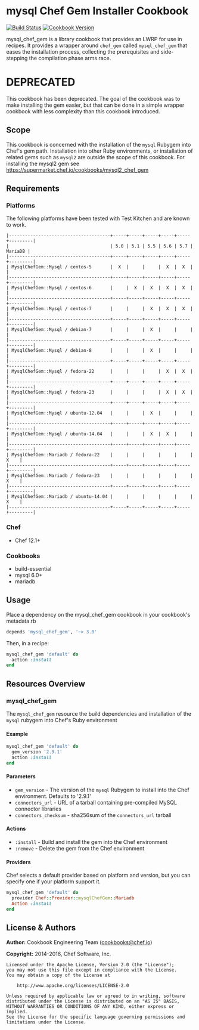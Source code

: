 # mysql Chef Gem Installer Cookbook

[![Build Status](https://travis-ci.org/chef-cookbooks/mysql_chef_gem.svg?branch=master)](http://travis-ci.org/chef-cookbooks/mysql_chef_gem) [![Cookbook Version](https://img.shields.io/cookbook/v/mysql_chef_gem.svg)](https://supermarket.chef.io/cookbooks/mysql_chef_gem)

mysql_chef_gem is a library cookbook that provides an LWRP for use in recipes. It provides a wrapper around `chef_gem` called `mysql_chef_gem` that eases the installation process, collecting the prerequisites and side-stepping the compilation phase arms race.

# DEPRECATED

This cookbook has been deprecated. The goal of the cookbook was to make installing the gem easier, but that can be done in a simple wrapper cookbook with less complexity than this cookbook introduced.

## Scope

This cookbook is concerned with the installation of the `mysql` Rubygem into Chef's gem path. Installation into other Ruby environments, or installation of related gems such as `mysql2` are outside the scope of this cookbook. For installing the mysql2 gem see <https://supermarket.chef.io/cookbooks/mysql2_chef_gem>

## Requirements

### Platforms

The following platforms have been tested with Test Kitchen and are known to work.

```
|--------------------------------------+-----+-----+-----+-----+-----+---------|
|                                      | 5.0 | 5.1 | 5.5 | 5.6 | 5.7 | MariaDB |
|--------------------------------------+-----+-----+-----+-----+-----+---------|
| MysqlChefGem::Mysql / centos-5       |  X  |     |     |  X  |  X  |         |
|--------------------------------------+-----+-----+-----+-----+-----+---------|
| MysqlChefGem::Mysql / centos-6       |     |  X  |  X  |  X  |  X  |         |
|--------------------------------------+-----+-----+-----+-----+-----+---------|
| MysqlChefGem::Mysql / centos-7       |     |     |  X  |  X  |  X  |         |
|--------------------------------------+-----+-----+-----+-----+-----+---------|
| MysqlChefGem::Mysql / debian-7       |     |     |  X  |     |     |         |
|--------------------------------------+-----+-----+-----+-----+-----+---------|
| MysqlChefGem::Mysql / debian-8       |     |     |  X  |     |     |         |
|--------------------------------------+-----+-----+-----+-----+-----+---------|
| MysqlChefGem::Mysql / fedora-22      |     |     |     |  X  |  X  |         |
|--------------------------------------+-----+-----+-----+-----+-----+---------|
| MysqlChefGem::Mysql / fedora-23      |     |     |     |  X  |  X  |         |
|--------------------------------------+-----+-----+-----+-----+-----+---------|
| MysqlChefGem::Mysql / ubuntu-12.04   |     |     |  X  |     |     |         |
|--------------------------------------+-----+-----+-----+-----+-----+---------|
| MysqlChefGem::Mysql / ubuntu-14.04   |     |     |  X  |  X  |     |         |
|--------------------------------------+-----+-----+-----+-----+-----+---------|
| MysqlChefGem::Mariadb / fedora-22    |     |     |     |     |     |    X    |
|--------------------------------------+-----+-----+-----+-----+-----+---------|
| MysqlChefGem::Mariadb / fedora-23    |     |     |     |     |     |    X    |
|--------------------------------------+-----+-----+-----+-----+-----+---------|
| MysqlChefGem::Mariadb / ubuntu-14.04 |     |     |     |     |     |    X    |
|--------------------------------------+-----+-----+-----+-----+-----+---------|
```

### Chef

- Chef 12.1+

### Cookbooks

- build-essential
- mysql 6.0+
- mariadb

## Usage

Place a dependency on the mysql_chef_gem cookbook in your cookbook's metadata.rb

```ruby
depends 'mysql_chef_gem', '~> 3.0'
```

Then, in a recipe:

```ruby
mysql_chef_gem 'default' do
  action :install
end
```

## Resources Overview

### mysql_chef_gem

The `mysql_chef_gem` resource the build dependencies and installation of the `mysql` rubygem into Chef's Ruby environment

#### Example

```ruby
mysql_chef_gem 'default' do
  gem_version '2.9.1'
  action :install
end
```

#### Parameters

- `gem_version` - The version of the `mysql` Rubygem to install into the Chef environment. Defaults to '2.9.1'
- `connectors_url` - URL of a tarball containing pre-compiled MySQL connector libraries
- `connectors_checksum` - sha256sum of the `connectors_url` tarball

#### Actions

- `:install` - Build and install the gem into the Chef environment
- `:remove` - Delete the gem from the Chef environment

#### Providers

Chef selects a default provider based on platform and version, but you can specify one if your platform support it.

```ruby
mysql_chef_gem 'default' do
  provider Chef::Provider::mysqlChefGem::Mariadb
  Action :install
end
```

## License & Authors

**Author:** Cookbook Engineering Team ([cookbooks@chef.io](mailto:cookbooks@chef.io))

**Copyright:** 2014-2016, Chef Software, Inc.

```
Licensed under the Apache License, Version 2.0 (the "License");
you may not use this file except in compliance with the License.
You may obtain a copy of the License at

    http://www.apache.org/licenses/LICENSE-2.0

Unless required by applicable law or agreed to in writing, software
distributed under the License is distributed on an "AS IS" BASIS,
WITHOUT WARRANTIES OR CONDITIONS OF ANY KIND, either express or implied.
See the License for the specific language governing permissions and
limitations under the License.
```
